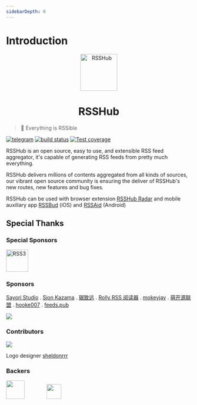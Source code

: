 ```yaml
---
sidebarDepth: 0
---
```


# Introduction

<p align="center" class="logo-img">
    <img src="/logo.png" alt="RSSHub" width="100">
</p>
<h1 align="center" class="logo-text">RSSHub</h1>

> 🍰 Everything is RSSible

[![telegram](https://img.shields.io/badge/chat-telegram-brightgreen.svg?style=flat-square)](https://t.me/rsshub)
[![build status](https://img.shields.io/travis/DIYgod/RSSHub/master.svg?style=flat-square)](https://travis-ci.org/DIYgod/RSSHub)
[![Test coverage](https://img.shields.io/codecov/c/github/DIYgod/RSSHub.svg?style=flat-square)](https://codecov.io/github/DIYgod/RSSHub?branch=master)

RSSHub is an open source, easy to use, and extensible RSS feed aggregator, it's capable of generating RSS feeds from pretty much everything.

RSSHub delivers millions of contents aggregated from all kinds of sources, our vibrant open source community is ensuring the deliver of RSSHub's new routes, new features and bug fixes.

RSSHub can be used with browser extension [RSSHub Radar](https://github.com/DIYgod/RSSHub-Radar) and mobile auxiliary app [RSSBud](https://github.com/Cay-Zhang/RSSBud) (iOS) and [RSSAid](https://github.com/LeetaoGoooo/RSSAid) (Android)

## Special Thanks

### Special Sponsors

<a style="margin-right: 50px;" href="https://rss3.io/" target="_blank"><img alt="RSS3" height="60px" src="https://i.imgur.com/v7TF0jp.png"></a>

### Sponsors

[Sayori Studio](https://t.me/SayoriStudio) . [Sion Kazama](https://blog.sion.moe) . [琚致远](https://wineso.me/) . [Rolly RSS 阅读器](https://www.coolapk.com/apk/239500) . [mokeyjay](https://www.mokeyjay.com/) . [萌开源联盟](https://www.moeunion.com) . [hooke007](https://github.com/hooke007/MPV_lazy) . [feeds.pub](https://feeds.pub)

[![](https://opencollective.com/static/images/become_sponsor.svg)](/en/support/)

### Contributors

[![](https://opencollective.com/RSSHub/contributors.svg?width=740)](https://github.com/DIYgod/RSSHub/graphs/contributors)

Logo designer [sheldonrrr](https://dribbble.com/sheldonrrr)

### Backers

<a href="https://www.cloudflare.com" target="_blank"><img height="50px" src="https://i.imgur.com/7Ph27Fq.png"></a><a href="https://www.netlify.com" target="_blank" style="margin-left: 60px;"><img height="40px" src="https://i.imgur.com/cU01915.png"></a>
